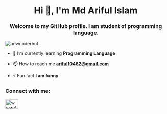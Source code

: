 <h1 align="center">Hi 👋, I'm Md Ariful Islam</h1>
<h3 align="center">Welcome to my GitHub profile. I am student of programming language.</h3>

<p align="left"> <img src="https://komarev.com/ghpvc/?username=newcoderhut&label=Profile%20views&color=0e75b6&style=flat" alt="newcoderhut" /> </p>

- 🌱 I’m currently learning **Programming Language**

- 📫 How to reach me **ariful10462@gmail.com**

- ⚡ Fun fact **I am funny**

<h3 align="left">Connect with me:</h3>
<p align="left">
<a href="https://fb.com/www.facebook.com/ariful462" target="blank"><img align="center" src="https://raw.githubusercontent.com/rahuldkjain/github-profile-readme-generator/master/src/images/icons/Social/facebook.svg" alt="www.facebook.com/ariful462" height="30" width="40" /></a>
</p>


